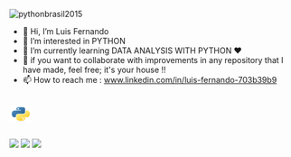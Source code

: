 
![pythonbrasil2015](https://github.com/luisfernandogbraga/luisfernandogbraga/assets/134460985/80304dff-00d9-4b90-97f2-66099897535c)



- 👋 Hi, I’m Luis Fernando
- 👀 I’m interested in PYTHON
- 🌱 I’m currently learning DATA ANALYSIS WITH PYTHON ❤
- 💞️ if you want to collaborate with improvements in any repository that I have made, feel free; it's your house !!
- 📫 How to reach me : www.linkedin.com/in/luis-fernando-703b39b9
<div style="display: inline_block"><br>
 <img align="center" alt="LF-Python" height="30" width="40" src="https://raw.githubusercontent.com/devicons/devicon/master/icons/python/python-original.svg">
 </div>

 ##

 <div> 
  <a href="https://instagram.com/heineken4321" target="_blank"><img src="https://img.shields.io/badge/-Instagram-%23E4405F?style=for-the-badge&logo=instagram&logoColor=white" target="_blank"></a>
  <a href = "mailto:contatoduloren7790.com"><img src="https://img.shields.io/badge/-Gmail-%23333?style=for-the-badge&logo=gmail&logoColor=white" target="_blank"></a>
  <a href="https://www.linkedin.com/in/luis-fernando-703b39b9" target="_blank"><img src="https://img.shields.io/badge/-LinkedIn-%230077B5?style=for-the-badge&logo=linkedin&logoColor=white" target="_blank"></a> 
</div>

<!---
luisfernandogbraga/luisfernandogbraga is a ✨ special ✨ repository because its `README.md` (this file) appears on your GitHub profile.
You can click the Preview link to take a look at your changes.
--->
